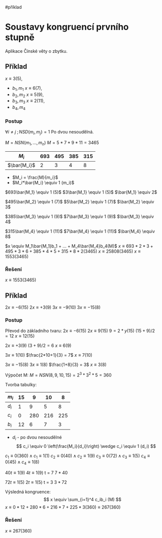 #příklad 
# Soustavy kongruencí prvního stupně
Aplikace Čínské věty o zbytku.
## Příklad
$x \equiv 3(5)$, 
- $b_1, m_1$
$x \equiv 6(7)$, 
- $b_2, m_2$
$x \equiv 5(9)$, 
- $b_3, m_3$
$x \equiv 2(11)$, 
- $b_4, m_4$

### Postup

$\forall i\neq j \;; NSD(m_i,m_j) = 1$
Po dvou nesoudělná.

$M = NSN(m_1,...,m_n)$
$M = 5*7*9*11 = 3 465$

| $M_i$ | 693 | 495 | 385 | 315 |
| ---- | ---- | ---- | ---- | ---- |
| $\bar{M_i}$ | 2 | 3 | 4 | 8 |
- $M_i = \frac{M}{m_i}$
- $M_i*\bar{M_i} \equiv 1 (m_i)$

$693\bar{M_1} \equiv 1 (5)$
$3\bar{M_1} \equiv 1 (5)$
$\bar{M_1} \equiv 2$

$495\bar{M_2} \equiv 1 (7)$
$5\bar{M_2} \equiv 1 (7)$
$\bar{M_2} \equiv 3$

$385\bar{M_3} \equiv 1 (9)$
$7\bar{M_3} \equiv 1 (9)$
$\bar{M_3} \equiv 4$

$315\bar{M_4} \equiv 1 (11)$
$7\bar{M_4} \equiv 1 (11)$
$\bar{M_4} \equiv 8$

$x \equiv M_1\bar{M_1}b_1 + ... + M_4\bar{M_4}b_4(M)$
$x \equiv 693*2*3 + 495*3*6 + 385*4*5 + 315*8*2(3 465)$
$x \equiv 25 808(3 465)$
$x \equiv 1553(3465)$
### Řešení
$x \equiv 1553(3465)$

## Příklad
$2x \equiv -6(15)$
$2x \equiv +3(9)$
$3x \equiv -9(10)$
$3x \equiv -15(8)$
### Postup
Převod do základního tvaru:
$2x \equiv -6(15)$
$2x \equiv 9(15)$
$9 = 2*y(15)$
$(15+9)/2 = 12$
$x \equiv 12(15)$

$2x \equiv +3(9)$
$(3+9)/2 = 6$
$x \equiv 6(9)$

$3x \equiv 1(10)$
$\frac{2*10+1}{3} = 7$
$x \equiv 7(10)$

$3x \equiv -15(8)$
$3x \equiv 1(8)$
$\frac{1+8}{3} = 3$
$x \equiv 3(8)$

Výpočet M:
$M=NSN(8,9,10,15) = 2^3 * 3^2 * 5 =360$

Tvorba tabulky:

| $m_i$ | 15 | 9 | 10 | 8 |
| ---- | ---- | ---- | ---- | ---- |
| $d_i$ | 1 | 9 | 5 | 8 |
| $c_i$ | 0 | 280 | 216 | 225 |
| $b_i$ | 12 | 6 | 7 | 3 |
- $d_i$ - po dvou nesoudělné
$$
c_i \equiv 0 \left(\frac{M_i}{d_i}\right) \wedge c_i \equiv 1 (d_i)
$$

$c_1 \equiv 0 \left(360\right) \wedge c_1 \equiv 1 (1)$
$c_2 \equiv 0 \left(40\right) \wedge c_2 \equiv 1 (9)$
$c_3 \equiv 0 \left(72\right) \wedge c_3 \equiv 1 (5)$
$c_4 \equiv 0 \left(45\right) \wedge c_4 \equiv 1 (8)$

$40t \equiv 1 (9)$
$4t \equiv 1 (9)$
t = 7
$7*40$

$72t \equiv 1 (5)$
$2t \equiv 1 (5)$
t = 3
$3*72$

Výsledná kongruence:
$$
x \equiv \sum_{i=1}^4 c_ib_i (M)
$$
$x\equiv 0*12+ 280*6 + 216*7 + 225*3(360) \equiv 267(360)$

### Řešení
$x \equiv 267(360)$